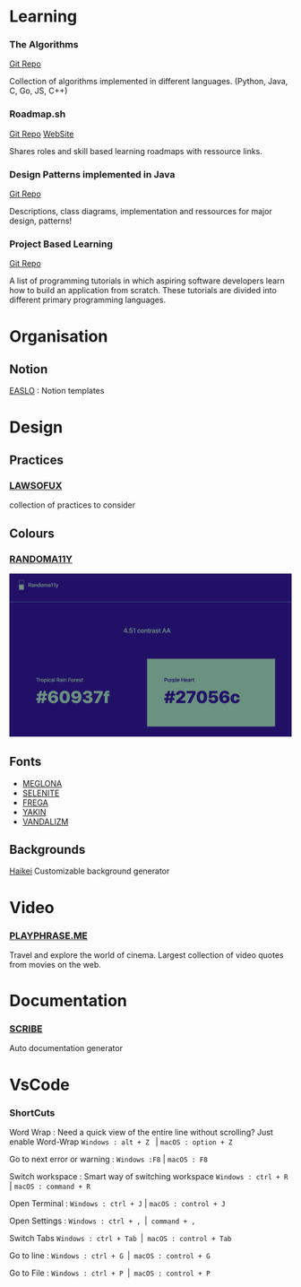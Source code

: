 # Learning 

### The Algorithms
[Git Repo](https://github.com/TheAlgorithms) 

Collection of algorithms implemented in different languages.
(Python, Java, C, Go, JS, C++)


### Roadmap.sh
[Git Repo](https://github.com/roadmapsh/next.roadmap.sh)
[WebSite](https://roadmap.sh/)

Shares roles and skill based learning roadmaps with ressource links. 


### Design Patterns implemented in Java
[Git Repo](https://github.com/iluwatar/java-design-patterns)

Descriptions, class diagrams, implementation and ressources for major design, patterns! 


### Project Based Learning 
[Git Repo](https://github.com/practical-tutorials/project-based-learning)

A list of programming tutorials in which aspiring software developers learn how to build an application from scratch. These tutorials are divided into different primary programming languages. 


# Organisation

## Notion 

[EASLO](https://www.easlo.co/) :
Notion templates

# Design 

## Practices

### [LAWSOFUX](https://lawsofux.com/)
collection of practices to consider 

## Colours

### [RANDOMA11Y](https://www.randoma11y.com/)
![randoma11y](images/RANDOMA11Y.png)

## Fonts

- [MEGLONA](https://www.dafont.com/meglona.font)
- [SELENITE](https://mborowczyk.fr/Type-catalogue)
- [FREGA](https://olohgram.gumroad.com/l/VCwyk?layout=profile)
- [YAKIN](https://www.dafont.com/yakin.font)
- [VANDALIZM](https://studioaaa.com/product/vandalizm-font-beta/)

## Backgrounds

[Haikei](haikei.app)
Customizable background generator



# Video

### [PLAYPHRASE.ME](https://playphrase.me/)
Travel and explore the world of cinema. Largest collection of video quotes from movies on the web.

# Documentation

### [SCRIBE](https://chrome.google.com/webstore/detail/scribe-%E2%80%94-documentation-so/okfkdaglfjjjfefdcppliegebpoegaii)
Auto documentation generator 


# VsCode

### ShortCuts

Word Wrap :
Need a quick view of the entire line without scrolling? Just enable Word-Wrap
```Windows : alt + Z ``` |  ```macOS : option + Z```

Go to next error or warning : 
```Windows :F8``` | ```macOS : F8```

Switch workspace : 
Smart way of switching workspace
```Windows : ctrl + R``` | ```macOS : command + R```

Open Terminal : 
```Windows : ctrl + J``` | ```macOS : control + J```

Open Settings : 
```Windows : ctrl + , ```|``` command + ,```

Switch Tabs
```Windows : ctrl + Tab ```|``` macOS : control + Tab```

Go to line : 
```Windows : ctrl + G ```|``` macOS : control + G```

Go to File : 
```Windows : ctrl + P ```|``` macOS : control + P```
